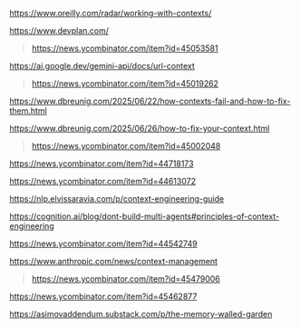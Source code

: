 https://www.oreilly.com/radar/working-with-contexts/

https://www.devplan.com/
> https://news.ycombinator.com/item?id=45053581

https://ai.google.dev/gemini-api/docs/url-context
> https://news.ycombinator.com/item?id=45019262

https://www.dbreunig.com/2025/06/22/how-contexts-fail-and-how-to-fix-them.html

https://www.dbreunig.com/2025/06/26/how-to-fix-your-context.html
> https://news.ycombinator.com/item?id=45002048

https://news.ycombinator.com/item?id=44718173

https://news.ycombinator.com/item?id=44613072

https://nlp.elvissaravia.com/p/context-engineering-guide

https://cognition.ai/blog/dont-build-multi-agents#principles-of-context-engineering

https://news.ycombinator.com/item?id=44542749

https://www.anthropic.com/news/context-management
> https://news.ycombinator.com/item?id=45479006

https://news.ycombinator.com/item?id=45462877

https://asimovaddendum.substack.com/p/the-memory-walled-garden